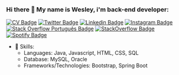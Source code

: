 

### Hi there :wave: My name is Wesley, i'm back-end developer:

[![CV Badge](https://img.shields.io/badge/-CV-000000?style=flat-square&link=http://wferreiracosta.com/cv/cv.pdf)](http://wferreiracosta.com/cv/cv.pdf) [![Twitter Badge](https://img.shields.io/badge/-Twitter-1ca0f1?style=flat-square&labelColor=1ca0f1&logo=twitter&logoColor=white&link=https://twitter.com/wferreiracosta)](https://twitter.com/wferreiracosta) [![Linkedin Badge](https://img.shields.io/badge/-LinkedIn-00008B?style=flat-square&labelColor=00008B&logo=linkedin&logoColor=white&link=https://www.linkedin.com/in/wferreiracosta/)](https://www.linkedin.com/in/wferreiracosta/) [![Instagram Badge](https://img.shields.io/badge/-Instagram-C13584?style=flat-square&labelColor=C13584&logo=instagram&logoColor=white&link=https://www.instagram.com/wferreiracosta/)](https://www.instagram.com/wferreiracosta/) [![Stack Overflow Português Badge](https://img.shields.io/badge/-StackOverflowPortuguês-A9A9A9?style=flat-square&labelColor=A9A9A9&logo=stackoverflow&logoColor=white&link=https://pt.stackoverflow.com/users/195224/wesley-costa)](https://pt.stackoverflow.com/users/195224/wesley-costa) [![StackOverflow Badge](https://img.shields.io/badge/-StackOverflow-C0C0C0?style=flat-square&labelColor=C0C0C0&logo=stackoverflow&logoColor=white&link=https://stackoverflow.com/users/13815426/wesley-costa)](https://stackoverflow.com/users/13815426/wesley-costa) [![Spotify Badge](https://img.shields.io/badge/-Spotify-00FF7F?style=flat-square&labelColor=00FF7F&logo=spotify&logoColor=white&link=https://open.spotify.com/playlist/4jLWlN5Jx4zCbOqWN3V4yJ?si=5gYXnuyVQCSIICZYH4sSPg)](https://open.spotify.com/playlist/4jLWlN5Jx4zCbOqWN3V4yJ?si=5gYXnuyVQCSIICZYH4sSPg) 

- :muscle: Skills:
  - Languages: Java, Javascript, HTML, CSS, SQL
  - Database: MySQL, Oracle
  - Frameworks/Technologies: Bootstrap, Spring Boot

